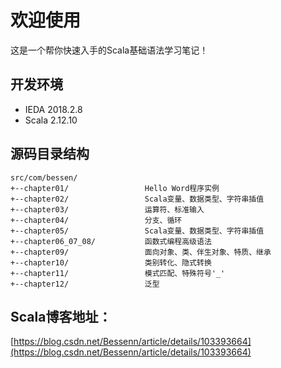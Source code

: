 # 欢迎使用
这是一个帮你快速入手的Scala基础语法学习笔记！

## 开发环境
* IEDA 2018.2.8
* Scala 2.12.10

## 源码目录结构
```
src/com/bessen/
+--chapter01/                 Hello Word程序实例
+--chapter02/                 Scala变量、数据类型、字符串插值
+--chapter03/                 运算符、标准输入
+--chapter04/                 分支、循环
+--chapter05/                 Scala变量、数据类型、字符串插值
+--chapter06_07_08/           函数式编程高级语法
+--chapter09/                 面向对象、类、伴生对象、特质、继承
+--chapter10/                 类别转化、隐式转换
+--chapter11/                 模式匹配、特殊符号'_'
+--chapter12/                 泛型
```

## Scala博客地址：
[https://blog.csdn.net/Bessenn/article/details/103393664](https://blog.csdn.net/Bessenn/article/details/103393664)
